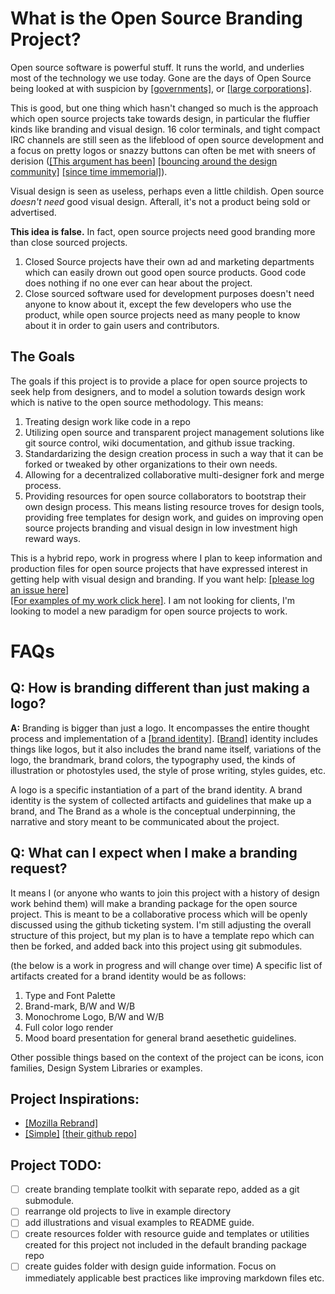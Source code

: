 # What is the Open Source Branding Project?
Open source software is powerful stuff. It runs the world, and underlies most of the technology we use today. Gone are the days of Open Source being looked at with suspicion by [[governments]](https://code.gov/), or [[large corporations]](https://www.zdnet.com/article/why-open-source-is-so-important-to-microsoft/). 

This is good, but one thing which hasn't changed so much is the approach which open source projects take towards design, in particular the fluffier kinds like branding and visual design. 16 color terminals, and tight compact IRC channels are still seen as the lifeblood of open source development and a focus on pretty logos or snazzy buttons can often be met with sneers of derision ([[This argument has been]](https://en.wikipedia.org/wiki/Form_follows_function) [[bouncing around the design community]](https://uxdesign.cc/dribbble-and-the-creation-of-the-useless-designer-3caf85805fa) [[since time immemorial]](https://alistapart.com/article/indefenseofeyecandy)). 

Visual design is seen as useless, perhaps even a little childish. Open source *doesn't need* good visual design. Afterall, it's not a product being sold or advertised.

**This idea is false.** In fact, open source projects need good branding more than close sourced projects. 
1. Closed Source projects have their own ad and marketing departments which can easily drown out good open source products. Good code does nothing if no one ever can hear about the project. 
2. Close sourced software used for development purposes doesn't need anyone to know about it, except the few developers who use the product, while open source projects need as many people to know about it in order to gain users and contributors. 

## The Goals

The goals if this project is to provide a place for open source projects to seek help from designers, and to model a solution towards design work which is  native to the open source methodology. This means:

1. Treating design work like code in a repo
2. Utilizing open source and transparent project management solutions like git source control, wiki documentation, and github issue tracking. 
3. Standardarizing the design creation process in such a way that it can be forked or tweaked by other organizations to their own needs. 
4. Allowing for a decentralized collaborative multi-designer fork and merge process. 
5. Providing resources for open source collaborators to bootstrap their own design process. This means listing resource troves for design tools, providing free templates for design work, and guides on improving open source projects branding and visual design in low investment high reward ways. 

This is a hybrid repo, work in progress where I plan to keep information and production files for open source projects that have expressed interest in getting help with visual design and branding. If you want help:
[[please log an issue here]](https://github.com/jcklpe/Open-Source-Branding/issues/new?template=branding-request.md)  
[[For examples of my work click here]](https://jackalope.tech). I am not looking for clients, I'm looking to model a new paradigm for open source projects to work. 

# FAQs

## **Q:** How is branding different than just making a logo?

**A:**  Branding is bigger than just a logo. It encompasses the entire thought process and implementation of a [[brand identity]](https://en.wikipedia.org/wiki/Brand#Brand_identity). [[Brand]](https://www.stonesoupcreative.com/wp-content/uploads/2014/11/110614-logo-id-brand-diagram.png) identity includes things like logos, but it also includes the brand name itself, variations of the logo, the brandmark, brand colors, the typography used, the kinds of illustration or photostyles used, the style of prose writing, styles guides, etc. 

A logo is a specific instantiation of a part of the brand identity. A brand identity is the system of collected artifacts and guidelines that make up a brand, and The Brand as a whole is the conceptual underpinning, the narrative and story meant to be communicated about the project. 

## Q: What can I expect when I make a branding request?

It means I (or anyone who wants to join this project with a history of design work behind them) will make a branding package for the open source project. This is meant to be a collaborative process which will be openly discussed using the github ticketing system. I'm still adjusting the overall structure of this project, but my plan is to have a template repo which can then be forked, and added back into this project using git submodules. 

(the below is a work in progress and will change over time)
A specific list of artifacts created for a brand identity would be as follows:
1. Type and Font Palette
2. Brand-mark, B/W and W/B
3. Monochrome Logo, B/W and W/B
4. Full color logo render
5. Mood board presentation for general brand aesethetic guidelines. 

Other possible things based on the context of the project can be icons, icon families, Design System Libraries or examples. 


## Project Inspirations:

* [[Mozilla Rebrand]](https://blog.mozilla.org/opendesign/arrival/)
* [[Simple]](https://medium.com/@dburka/open-source-identity-design-for-simple-4025c6d48acc) [[their github repo]](https://github.com/simpledotorg/simple.org/issues/1)

## Project TODO:

* [ ] create branding template toolkit with separate repo, added as a git submodule. 
* [ ] rearrange old projects to live in example directory
* [ ] add illustrations and visual examples to README guide. 
* [ ] create resources folder with resource guide and templates or utilities created for this project not included in the default branding package repo
* [ ] create guides folder with design guide information. Focus on immediately applicable best practices like improving markdown files etc. 
